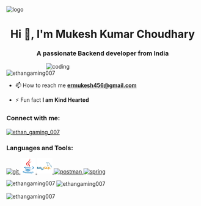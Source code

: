 ![logo](https://as1.ftcdn.net/v2/jpg/03/52/39/00/1000_F_352390061_Bem8aYkzfGhIObTC4fXhf0PmKQjWM1wN.jpg)
<h1 align="center">Hi 👋, I'm Mukesh Kumar Choudhary</h1>
<h3 align="center">A passionate Backend developer from India</h3>

<img align="right" alt="coding" width="400" src="https://www.google.com/url?sa=i&url=https%3A%2F%2Fgifer.com%2Fen%2FFg1M&psig=AOvVaw0ot7SYAmXhX4AuIH4uMS_O&ust=1698750190486000&source=images&cd=vfe&opi=89978449&ved=0CBEQjRxqFwoTCKj78dzPnYIDFQAAAAAdAAAAABAE">

<p align="left"> <img src="https://komarev.com/ghpvc/?username=ethangaming007&label=Profile%20views&color=0e75b6&style=flat" alt="ethangaming007" /> </p>

- 📫 How to reach me **ermukesh456@gmail.com**

- ⚡ Fun fact **I am Kind Hearted**

<h3 align="left">Connect with me:</h3>
<p align="left">
<a href="https://instagram.com/ethan_gaming_007" target="blank"><img align="center" src="https://raw.githubusercontent.com/rahuldkjain/github-profile-readme-generator/master/src/images/icons/Social/instagram.svg" alt="ethan_gaming_007" height="30" width="40" /></a>
</p>

<h3 align="left">Languages and Tools:</h3>
<p align="left"> <a href="https://git-scm.com/" target="_blank" rel="noreferrer"> <img src="https://www.vectorlogo.zone/logos/git-scm/git-scm-icon.svg" alt="git" width="40" height="40"/> </a> <a href="https://www.java.com" target="_blank" rel="noreferrer"> <img src="https://raw.githubusercontent.com/devicons/devicon/master/icons/java/java-original.svg" alt="java" width="40" height="40"/> </a> <a href="https://www.mysql.com/" target="_blank" rel="noreferrer"> <img src="https://raw.githubusercontent.com/devicons/devicon/master/icons/mysql/mysql-original-wordmark.svg" alt="mysql" width="40" height="40"/> </a> <a href="https://postman.com" target="_blank" rel="noreferrer"> <img src="https://www.vectorlogo.zone/logos/getpostman/getpostman-icon.svg" alt="postman" width="40" height="40"/> </a> <a href="https://spring.io/" target="_blank" rel="noreferrer"> <img src="https://www.vectorlogo.zone/logos/springio/springio-icon.svg" alt="spring" width="40" height="40"/> </a> </p>

<p><img align="left" src="https://github-readme-stats.vercel.app/api/top-langs?username=ethangaming007&show_icons=true&locale=en&layout=compact" alt="ethangaming007" /></p>

<p>&nbsp;<img align="center" src="https://github-readme-stats.vercel.app/api?username=ethangaming007&show_icons=true&locale=en" alt="ethangaming007" /></p>

<p><img align="center" src="https://github-readme-streak-stats.herokuapp.com/?user=ethangaming007&" alt="ethangaming007" /></p>
